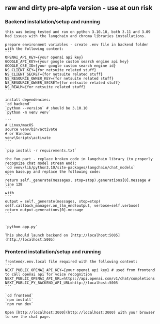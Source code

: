 ## raw and dirty pre-alpfa version - use at oun risk

### Backend installation/setup and running
    this was being tested and ran on python 3.10.10, both 3.11 and 3.09 had issues with the langchain and chroma libraries installations.

    prepare environment variables - create .env file in backend folder with the following content:
    ```
    OPENAI_API_KEY={your openai api key}
    GOOGLE_API_KEY={your google custom search engine api key}
    GOOGLE_CSE_ID={your google custom search engine id}
    NS_CLIENT_KEY={for netsuite related stuff}
    NS_CLIENT_SECRET={for netsuite related stuff}
    NS_RESOURCE_OWNER_KEY={for netsuite related stuff}
    NS_RESOURCE_OWNER_SECRET={for netsuite related stuff}
    NS_REALM={for netsuite related stuff}
    ```

    install dependencies:
    `cd backend`
    `python --version` # should be 3.10.10
    `python -m venv venv`

    ```
    # Linux/macOS
    source venv/bin/activate
    # or Windows
    venv\Scripts\activate
    ```

    `pip install -r requirements.txt`

    the fun part - replace broken code in langchain library (to properly recognize chat model stream end):
    `cd venv/lib/python3.10/site-packages/langchain/chat_models`
    open base.py and replace the following code:
    ```
    return self._generate(messages, stop=stop).generations[0].message # line 128
    ```
    with
    ```
    output = self._generate(messages, stop=stop)
    self.callback_manager.on_llm_end(output, verbose=self.verbose)
    return output.generations[0].message
    ```


    `python app.py`
    
    This should launch backend on [http://localhost:5005](http://localhost:5005)

### Frontend installation/setup and running

    frontend/.env.local file required with the following content:
    ```
    NEXT_PUBLIC_OPENAI_API_KEY={your openai api key} # used from frontend to call openai api for voice recognition
    NEXT_PUBLIC_OPENAI_API_URL=https://api.openai.com/v1/chat/completions
    NEXT_PUBLIC_PY_BACKEND_API_URL=http://localhost:5005
    ```

    `cd frontend`
    `npm install`
    `npm run dev`

    Open [http://localhost:3000](http://localhost:3000) with your browser to see the chat page.
